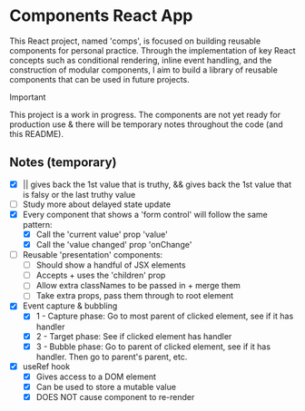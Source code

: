 # Components React App

This React project, named 'comps', is focused on building reusable components for personal practice. Through the implementation of key React concepts such as conditional rendering, inline event handling, and the construction of modular components, I aim to build a library of reusable components that can be used in future projects.

> [!IMPORTANT]
> This project is a work in progress. The components are not yet ready for production use & there will be temporary notes throughout the code (and this README).

## Notes (temporary)

- [x] || gives back the 1st value that is truthy, && gives back the 1st value that is falsy or the last truthy value
- [ ] Study more about delayed state update
- [x] Every component that shows a 'form control' will follow the same pattern:
  - [x] Call the 'current value' prop 'value'
  - [x] Call the 'value changed' prop 'onChange'
- [ ] Reusable 'presentation' components:
  - [ ] Should show a handful of JSX elements
  - [ ] Accepts + uses the 'children' prop
  - [ ] Allow extra classNames to be passed in + merge them
  - [ ] Take extra props, pass them through to root element
- [x] Event capture & bubbling
  - [x] 1 - Capture phase: Go to most parent of clicked element, see if it has handler
  - [x] 2 - Target phase: See if clicked element has handler
  - [x] 3 - Bubble phase: Go to parent of clicked element, see if it has handler. Then go to parent's parent, etc.
- [x] useRef hook
  - [x] Gives access to a DOM element
  - [x] Can be used to store a mutable value
  - [x] DOES NOT cause component to re-render
